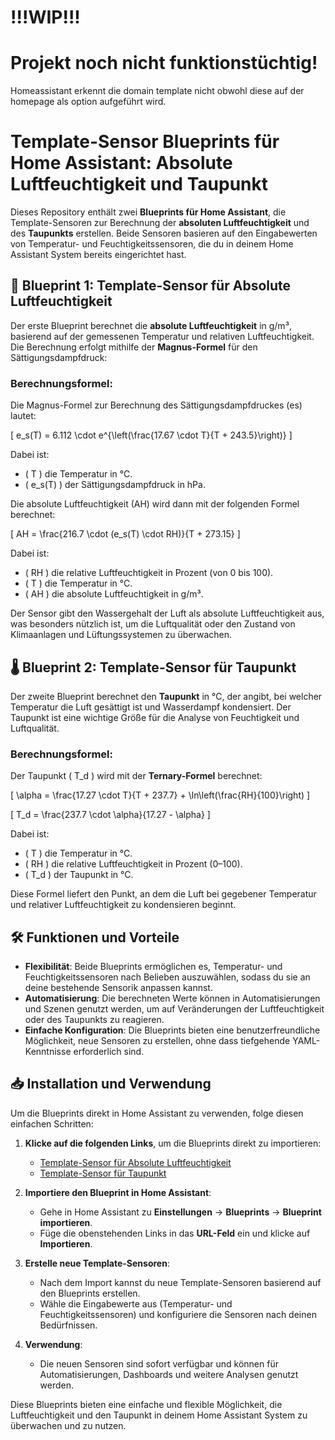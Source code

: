 # !!!WIP!!!
# Projekt noch nicht funktionstüchtig!
Homeassistant erkennt die domain template nicht obwohl diese auf der homepage als option aufgeführt wird.
# Template-Sensor Blueprints für Home Assistant: Absolute Luftfeuchtigkeit und Taupunkt

Dieses Repository enthält zwei **Blueprints für Home Assistant**, die Template-Sensoren zur Berechnung der **absoluten Luftfeuchtigkeit** und des **Taupunkts** erstellen. Beide Sensoren basieren auf den Eingabewerten von Temperatur- und Feuchtigkeitssensoren, die du in deinem Home Assistant System bereits eingerichtet hast.

## 🚀 Blueprint 1: Template-Sensor für Absolute Luftfeuchtigkeit
Der erste Blueprint berechnet die **absolute Luftfeuchtigkeit** in g/m³, basierend auf der gemessenen Temperatur und relativen Luftfeuchtigkeit. Die Berechnung erfolgt mithilfe der **Magnus-Formel** für den Sättigungsdampfdruck:

### Berechnungsformel:
Die Magnus-Formel zur Berechnung des Sättigungsdampfdruckes (es) lautet:

\[
e_s(T) = 6.112 \cdot e^{\left(\frac{17.67 \cdot T}{T + 243.5}\right)}
\]

Dabei ist:
- \( T \) die Temperatur in °C.
- \( e_s(T) \) der Sättigungsdampfdruck in hPa.

Die absolute Luftfeuchtigkeit (AH) wird dann mit der folgenden Formel berechnet:

\[
AH = \frac{216.7 \cdot (e_s(T) \cdot RH)}{T + 273.15}
\]

Dabei ist:
- \( RH \) die relative Luftfeuchtigkeit in Prozent (von 0 bis 100).
- \( T \) die Temperatur in °C.
- \( AH \) die absolute Luftfeuchtigkeit in g/m³.

Der Sensor gibt den Wassergehalt der Luft als absolute Luftfeuchtigkeit aus, was besonders nützlich ist, um die Luftqualität oder den Zustand von Klimaanlagen und Lüftungssystemen zu überwachen.

## 🌡️ Blueprint 2: Template-Sensor für Taupunkt
Der zweite Blueprint berechnet den **Taupunkt** in °C, der angibt, bei welcher Temperatur die Luft gesättigt ist und Wasserdampf kondensiert. Der Taupunkt ist eine wichtige Größe für die Analyse von Feuchtigkeit und Luftqualität.

### Berechnungsformel:
Der Taupunkt \( T_d \) wird mit der **Ternary-Formel** berechnet:

\[
\alpha = \frac{17.27 \cdot T}{T + 237.7} + \ln\left(\frac{RH}{100}\right)
\]

\[
T_d = \frac{237.7 \cdot \alpha}{17.27 - \alpha}
\]

Dabei ist:
- \( T \) die Temperatur in °C.
- \( RH \) die relative Luftfeuchtigkeit in Prozent (0–100).
- \( T_d \) der Taupunkt in °C.

Diese Formel liefert den Punkt, an dem die Luft bei gegebener Temperatur und relativer Luftfeuchtigkeit zu kondensieren beginnt.

## 🛠️ Funktionen und Vorteile
- **Flexibilität**: Beide Blueprints ermöglichen es, Temperatur- und Feuchtigkeitssensoren nach Belieben auszuwählen, sodass du sie an deine bestehende Sensorik anpassen kannst.
- **Automatisierung**: Die berechneten Werte können in Automatisierungen und Szenen genutzt werden, um auf Veränderungen der Luftfeuchtigkeit oder des Taupunkts zu reagieren.
- **Einfache Konfiguration**: Die Blueprints bieten eine benutzerfreundliche Möglichkeit, neue Sensoren zu erstellen, ohne dass tiefgehende YAML-Kenntnisse erforderlich sind.

## 📥 Installation und Verwendung

Um die Blueprints direkt in Home Assistant zu verwenden, folge diesen einfachen Schritten:

1. **Klicke auf die folgenden Links**, um die Blueprints direkt zu importieren:
   - [Template-Sensor für Absolute Luftfeuchtigkeit](https://github.com/nico123469/Absolute-Luftfeuchtigkeit-und-Taupunkt/raw/refs/heads/main/Absolute_Luftfeuchtigkeit.yaml)
   - [Template-Sensor für Taupunkt](https://github.com/nico123469/Absolute-Luftfeuchtigkeit-und-Taupunkt/raw/refs/heads/main/Taupunkt.yaml)

2. **Importiere den Blueprint in Home Assistant**:
   - Gehe in Home Assistant zu **Einstellungen** → **Blueprints** → **Blueprint importieren**.
   - Füge die obenstehenden Links in das **URL-Feld** ein und klicke auf **Importieren**.

3. **Erstelle neue Template-Sensoren**:
   - Nach dem Import kannst du neue Template-Sensoren basierend auf den Blueprints erstellen.
   - Wähle die Eingabewerte aus (Temperatur- und Feuchtigkeitssensoren) und konfiguriere die Sensoren nach deinen Bedürfnissen.

4. **Verwendung**:
   - Die neuen Sensoren sind sofort verfügbar und können für Automatisierungen, Dashboards und weitere Analysen genutzt werden.

Diese Blueprints bieten eine einfache und flexible Möglichkeit, die Luftfeuchtigkeit und den Taupunkt in deinem Home Assistant System zu überwachen und zu nutzen.
